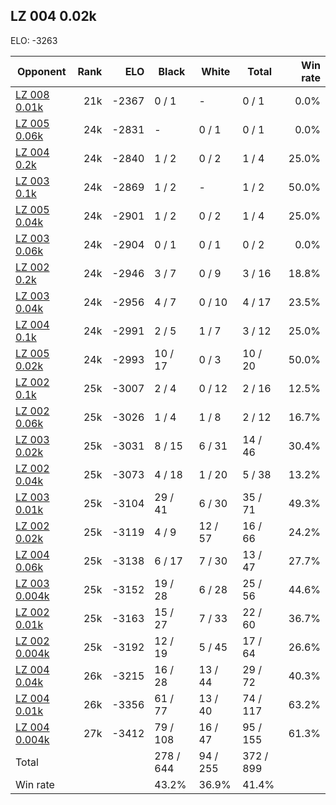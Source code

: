 ## LZ 004 0.02k ##

ELO: -3263

Opponent | Rank | ELO | Black | White | Total | Win rate
---------|-----:|----:|-------|-------|-------|-------:
[LZ 008 0.01k](LZ%20008%200.01k.md) | 21k | -2367 | 0 / 1 | - | 0 / 1 | 0.0%
[LZ 005 0.06k](LZ%20005%200.06k.md) | 24k | -2831 | - | 0 / 1 | 0 / 1 | 0.0%
[LZ 004 0.2k](LZ%20004%200.2k.md) | 24k | -2840 | 1 / 2 | 0 / 2 | 1 / 4 | 25.0%
[LZ 003 0.1k](LZ%20003%200.1k.md) | 24k | -2869 | 1 / 2 | - | 1 / 2 | 50.0%
[LZ 005 0.04k](LZ%20005%200.04k.md) | 24k | -2901 | 1 / 2 | 0 / 2 | 1 / 4 | 25.0%
[LZ 003 0.06k](LZ%20003%200.06k.md) | 24k | -2904 | 0 / 1 | 0 / 1 | 0 / 2 | 0.0%
[LZ 002 0.2k](LZ%20002%200.2k.md) | 24k | -2946 | 3 / 7 | 0 / 9 | 3 / 16 | 18.8%
[LZ 003 0.04k](LZ%20003%200.04k.md) | 24k | -2956 | 4 / 7 | 0 / 10 | 4 / 17 | 23.5%
[LZ 004 0.1k](LZ%20004%200.1k.md) | 24k | -2991 | 2 / 5 | 1 / 7 | 3 / 12 | 25.0%
[LZ 005 0.02k](LZ%20005%200.02k.md) | 24k | -2993 | 10 / 17 | 0 / 3 | 10 / 20 | 50.0%
[LZ 002 0.1k](LZ%20002%200.1k.md) | 25k | -3007 | 2 / 4 | 0 / 12 | 2 / 16 | 12.5%
[LZ 002 0.06k](LZ%20002%200.06k.md) | 25k | -3026 | 1 / 4 | 1 / 8 | 2 / 12 | 16.7%
[LZ 003 0.02k](LZ%20003%200.02k.md) | 25k | -3031 | 8 / 15 | 6 / 31 | 14 / 46 | 30.4%
[LZ 002 0.04k](LZ%20002%200.04k.md) | 25k | -3073 | 4 / 18 | 1 / 20 | 5 / 38 | 13.2%
[LZ 003 0.01k](LZ%20003%200.01k.md) | 25k | -3104 | 29 / 41 | 6 / 30 | 35 / 71 | 49.3%
[LZ 002 0.02k](LZ%20002%200.02k.md) | 25k | -3119 | 4 / 9 | 12 / 57 | 16 / 66 | 24.2%
[LZ 004 0.06k](LZ%20004%200.06k.md) | 25k | -3138 | 6 / 17 | 7 / 30 | 13 / 47 | 27.7%
[LZ 003 0.004k](LZ%20003%200.004k.md) | 25k | -3152 | 19 / 28 | 6 / 28 | 25 / 56 | 44.6%
[LZ 002 0.01k](LZ%20002%200.01k.md) | 25k | -3163 | 15 / 27 | 7 / 33 | 22 / 60 | 36.7%
[LZ 002 0.004k](LZ%20002%200.004k.md) | 25k | -3192 | 12 / 19 | 5 / 45 | 17 / 64 | 26.6%
[LZ 004 0.04k](LZ%20004%200.04k.md) | 26k | -3215 | 16 / 28 | 13 / 44 | 29 / 72 | 40.3%
[LZ 004 0.01k](LZ%20004%200.01k.md) | 26k | -3356 | 61 / 77 | 13 / 40 | 74 / 117 | 63.2%
[LZ 004 0.004k](LZ%20004%200.004k.md) | 27k | -3412 | 79 / 108 | 16 / 47 | 95 / 155 | 61.3%
Total | | | 278 / 644 | 94 / 255 | 372 / 899 | 
Win rate| | | 43.2% | 36.9% | 41.4% | 
